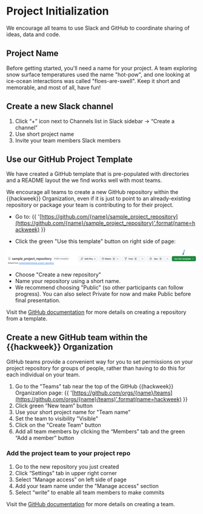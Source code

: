 # Project Initialization

We encourage all teams to use Slack and GitHub to coordinate sharing of ideas, data and code. 

## Project Name

Before getting started, you'll need a name for your project. A team exploring snow surface temperatures used the name "hot-pow", and one looking at ice-ocean interactions was called "floes-are-swell". Keep it short and memorable, and most of all, have fun!

## Create a new Slack channel
1. Click “+” icon next to Channels list in Slack sidebar -> “Create a channel”
1. Use short project name
1. Invite your team members Slack members

## Use our GitHub Project Template

We have created a GitHub template that is pre-populated with directories and a README layout the we find works well with most teams.

We encourage all teams to create a new GitHub repository within the {{hackweek}} Organization, even if it is just to point to an already-existing repository or package your team is contributing to for their project.

* Go to: {{ '[https://github.com/{name}/sample_project_repository](https://github.com/{name}/sample_project_repository)'.format(name=hackweek) }}

* Click the green "Use this template" button on right side of page:

![new-repo-screenshot](../img/project-template.png)

* Choose "Create a new repository"
* Name your repository using a short name.
* We recommend choosing "Public" (so other participants can follow progress). You can also select Private for now and make Public before final presentation.

Visit the [GitHub documentation](https://docs.github.com/en/repositories/creating-and-managing-repositories/creating-a-repository-from-a-template#creating-a-repository-from-a-template) for more details on creating a repository from a template.

## Create a new GitHub team within the {{hackweek}} Organization
GitHub teams provide a convenient way for you to set permissions on your project repository for groups of people, rather than having to do this for each individual on your team. 

1. Go to the "Teams" tab near the top of the GitHub {{hackweek}} Organization page: {{ '[https://github.com/orgs/{name}/teams](https://github.com/orgs/{name}/teams)'.format(name=hackweek) }}
1. Click green “New team” button
1. Use your short project name for "Team name"
1. Set the team to visibility "Visible"
1. Click on the "Create Team" button
1. Add all team members by clicking the “Members” tab and the green “Add a member” button

### Add the project team to your project repo

1. Go to the new repository you just created 
1. Click “Settings” tab in upper right corner
1. Select “Manage access” on left side of page
1. Add your team name under the "Manage access" section
1. Select “write” to enable all team members to make commits

Visit the [GitHub documentation](https://docs.github.com/en/organizations/organizing-members-into-teams/creating-a-team) for more details on creating a team.